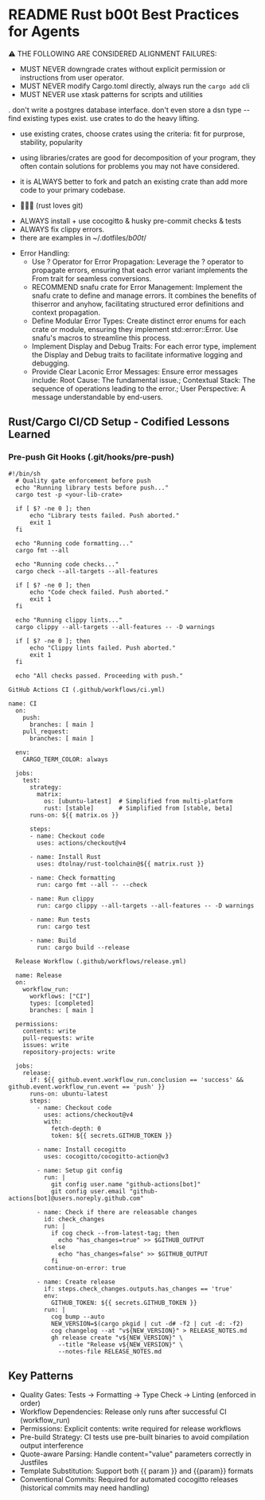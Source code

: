 # README Rust b00t Best Practices for Agents

⚠️ THE FOLLOWING ARE CONSIDERED ALIGNMENT FAILURES:
* MUST NEVER downgrade crates without explicit permission or instructions from user operator.
* MUST NEVER modify Cargo.toml directly, always run the `cargo add` cli
* MUST NEVER use xtask patterns for scripts and utilities


. don't write a postgres database interface. don't even store a dsn type -- find existing types exist.
use crates to do the heavy lifting.

* use existing crates, choose crates using the criteria:
fit for purprose, stability, popularity
* using libraries/crates are good for decomposition of your program, they often contain solutions for problems you may not have considered.
* it is ALWAYS better to fork and patch an existing crate than add more code to your primary codebase.

* 🦀💖🦑  (rust loves git)
- ALWAYS install + use cocogitto & husky pre-commit checks & tests
- ALWAYS fix clippy errors.
- there are examples in ~/.dotfiles/_b00t_/

* Error Handling:
	- Use ? Operator for Error Propagation: Leverage the ? operator to propagate errors, ensuring that each error variant implements the From trait for seamless conversions.
	- RECOMMEND snafu crate for Error Management: Implement the snafu crate to define and manage errors. It combines the benefits of thiserror and anyhow, facilitating structured error definitions and context propagation.
	- Define Modular Error Types: Create distinct error enums for each crate or module, ensuring they implement std::error::Error. Use snafu's macros to streamline this process.
	- Implement Display and Debug Traits: For each error type, implement the Display and Debug traits to facilitate informative logging and debugging.
	- Provide Clear Laconic Error Messages: Ensure error messages include: Root Cause: The fundamental
	issue.; Contextual Stack: The sequence of operations leading to the
	error.; User Perspective: A message understandable by end-users.




## Rust/Cargo CI/CD Setup - Codified Lessons Learned

### Pre-push Git Hooks (.git/hooks/pre-push)

```
#!/bin/sh
  # Quality gate enforcement before push
  echo "Running library tests before push..."
  cargo test -p <your-lib-crate>

  if [ $? -ne 0 ]; then
      echo "Library tests failed. Push aborted."
      exit 1
  fi

  echo "Running code formatting..."
  cargo fmt --all

  echo "Running code checks..."
  cargo check --all-targets --all-features

  if [ $? -ne 0 ]; then
      echo "Code check failed. Push aborted."
      exit 1
  fi

  echo "Running clippy lints..."
  cargo clippy --all-targets --all-features -- -D warnings

  if [ $? -ne 0 ]; then
      echo "Clippy lints failed. Push aborted."
      exit 1
  fi

  echo "All checks passed. Proceeding with push."

GitHub Actions CI (.github/workflows/ci.yml)

name: CI
  on:
    push:
      branches: [ main ]
    pull_request:
      branches: [ main ]

  env:
    CARGO_TERM_COLOR: always

  jobs:
    test:
      strategy:
        matrix:
          os: [ubuntu-latest]  # Simplified from multi-platform
          rust: [stable]       # Simplified from [stable, beta]
      runs-on: ${{ matrix.os }}

      steps:
      - name: Checkout code
        uses: actions/checkout@v4

      - name: Install Rust
        uses: dtolnay/rust-toolchain@${{ matrix.rust }}

      - name: Check formatting
        run: cargo fmt --all -- --check

      - name: Run clippy
        run: cargo clippy --all-targets --all-features -- -D warnings

      - name: Run tests
        run: cargo test

      - name: Build
        run: cargo build --release

  Release Workflow (.github/workflows/release.yml)

  name: Release
  on:
    workflow_run:
      workflows: ["CI"]
      types: [completed]
      branches: [ main ]

  permissions:
    contents: write
    pull-requests: write
    issues: write
    repository-projects: write

  jobs:
    release:
      if: ${{ github.event.workflow_run.conclusion == 'success' && github.event.workflow_run.event == 'push' }}
      runs-on: ubuntu-latest
      steps:
        - name: Checkout code
          uses: actions/checkout@v4
          with:
            fetch-depth: 0
            token: ${{ secrets.GITHUB_TOKEN }}

        - name: Install cocogitto
          uses: cocogitto/cocogitto-action@v3

        - name: Setup git config
          run: |
            git config user.name "github-actions[bot]"
            git config user.email "github-actions[bot]@users.noreply.github.com"

        - name: Check if there are releasable changes
          id: check_changes
          run: |
            if cog check --from-latest-tag; then
              echo "has_changes=true" >> $GITHUB_OUTPUT
            else
              echo "has_changes=false" >> $GITHUB_OUTPUT
            fi
          continue-on-error: true

        - name: Create release
          if: steps.check_changes.outputs.has_changes == 'true'
          env:
            GITHUB_TOKEN: ${{ secrets.GITHUB_TOKEN }}
          run: |
            cog bump --auto
            NEW_VERSION=$(cargo pkgid | cut -d# -f2 | cut -d: -f2)
            cog changelog --at "v${NEW_VERSION}" > RELEASE_NOTES.md
            gh release create "v${NEW_VERSION}" \
              --title "Release v${NEW_VERSION}" \
              --notes-file RELEASE_NOTES.md
```
## Key Patterns

  - Quality Gates: Tests → Formatting → Type Check → Linting (enforced in order)
  - Workflow Dependencies: Release only runs after successful CI (workflow_run)
  - Permissions: Explicit contents: write required for release workflows
  - Pre-build Strategy: CI tests use pre-built binaries to avoid compilation output interference
  - Quote-aware Parsing: Handle content="value" parameters correctly in Justfiles
  - Template Substitution: Support both {{ param }} and {{param}} formats
  - Conventional Commits: Required for automated cocogitto releases (historical commits may need handling)


